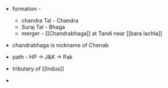 - formation -  

	- chandra Tal - Chandra
	- Suraj Tal - Bhaga
	- merger - [[Chandrabhaga]] at Tandi near [[bara lachla]]

- chandrabhaga is nickname of Chenab

- path - HP -> J&K -> Pak
- tributary of [[Indus]]
- 


